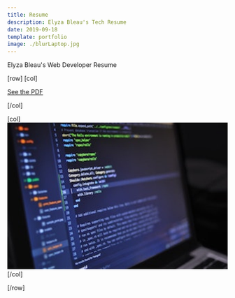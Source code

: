 ```yaml
---
title: Resume
description: Elyza Bleau's Tech Resume
date: 2019-09-18
template: portfolio
image: ./blurLaptop.jpg
---
```


Elyza Bleau's Web Developer Resume

[row]
[col]

[See the PDF](./Elyza_Bleau_Resume.pdf "EB Tech Resume")

[/col]

[col]
![image](./blurLaptop.jpg)
[/col]

[/row]


